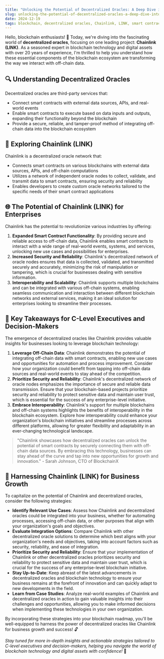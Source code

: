 ```yaml
---
title: "Unlocking the Potential of Decentralized Oracles: A Deep Dive into Chainlink (LINK)"
slug: unlocking-the-potential-of-decentralized-oracles-a-deep-dive-into-chainlink-link
date: 2024-12-19
tags: blockchain, decentralized oracles, Chainlink, LINK, smart contracts, off-chain data
---
```


Hello, blockchain enthusiasts! 🚀 Today, we're diving into the fascinating world of **decentralized oracles**, focusing on one leading project: **Chainlink (LINK)**. As a seasoned expert in blockchain technology and digital assets with over 20 years of experience, I'm thrilled to help you understand how these essential components of the blockchain ecosystem are transforming the way we interact with off-chain data.

## 🔍 Understanding Decentralized Oracles

Decentralized oracles are third-party services that:

- Connect smart contracts with external data sources, APIs, and real-world events
- Enable smart contracts to execute based on data inputs and outputs, expanding their functionality beyond the blockchain
- Provide a secure, reliable, and tamper-proof method of integrating off-chain data into the blockchain ecosystem

## 🔗 Exploring Chainlink (LINK)

Chainlink is a decentralized oracle network that:

- Connects smart contracts on various blockchains with external data sources, APIs, and off-chain computations
- Utilizes a network of independent oracle nodes to collect, validate, and transmit data to smart contracts, ensuring security and reliability
- Enables developers to create custom oracle networks tailored to the specific needs of their smart contract applications

## 🌐 The Potential of Chainlink (LINK) for Enterprises

Chainlink has the potential to revolutionize various industries by offering:

1. **Expanded Smart Contract Functionality**: By providing secure and reliable access to off-chain data, Chainlink enables smart contracts to interact with a wide range of real-world events, systems, and services, unlocking new use cases and possibilities for enterprises.
2. **Increased Security and Reliability**: Chainlink's decentralized network of oracle nodes ensures that data is collected, validated, and transmitted securely and accurately, minimizing the risk of manipulation or tampering, which is crucial for businesses dealing with sensitive information.
3. **Interoperability and Scalability**: Chainlink supports multiple blockchains and can be integrated with various off-chain systems, enabling seamless communication and interaction between different blockchain networks and external services, making it an ideal solution for enterprises looking to streamline their processes.

## 🔑 Key Takeaways for C-Level Executives and Decision-Makers

The emergence of decentralized oracles like Chainlink provides valuable insights for businesses looking to leverage blockchain technology:

1. **Leverage Off-Chain Data**: Chainlink demonstrates the potential of integrating off-chain data with smart contracts, enabling new use cases and opportunities for automation and process improvement. Consider how your organization could benefit from tapping into off-chain data sources and real-world events to stay ahead of the competition.
2. **Prioritize Security and Reliability**: Chainlink's decentralized network of oracle nodes emphasizes the importance of secure and reliable data transmission. Ensure that your blockchain-based projects prioritize security and reliability to protect sensitive data and maintain user trust, which is essential for the success of any enterprise-level initiative.
3. **Embrace Interoperability**: Chainlink's support for multiple blockchains and off-chain systems highlights the benefits of interoperability in the blockchain ecosystem. Explore how interoperability could enhance your organization's blockchain initiatives and streamline processes across different platforms, allowing for greater flexibility and adaptability in an ever-changing technological landscape.

> "Chainlink showcases how decentralized oracles can unlock the potential of smart contracts by securely connecting them with off-chain data sources. By embracing this technology, businesses can stay ahead of the curve and tap into new opportunities for growth and innovation." - Sarah Johnson, CTO of BlockchainX

## 🚀 Harnessing Chainlink (LINK) for Business Growth

To capitalize on the potential of Chainlink and decentralized oracles, consider the following strategies:

- **Identify Relevant Use Cases**: Assess how Chainlink and decentralized oracles could be integrated into your business, whether for automating processes, accessing off-chain data, or other purposes that align with your organization's goals and objectives.
- **Evaluate Integration Options**: Compare Chainlink with other decentralized oracle solutions to determine which best aligns with your organization's needs and objectives, taking into account factors such as security, reliability, and ease of integration.
- **Prioritize Security and Reliability**: Ensure that your implementation of Chainlink or other decentralized oracles prioritizes security and reliability to protect sensitive data and maintain user trust, which is crucial for the success of any enterprise-level blockchain initiative.
- **Stay Up-to-Date**: Keep abreast of the latest advancements in decentralized oracles and blockchain technology to ensure your business remains at the forefront of innovation and can quickly adapt to new developments in the field.
- **Learn from Case Studies**: Analyze real-world examples of Chainlink and decentralized oracles in action to gain valuable insights into their challenges and opportunities, allowing you to make informed decisions when implementing these technologies in your own organization.

By incorporating these strategies into your blockchain roadmap, you'll be well-equipped to harness the power of decentralized oracles like Chainlink for business growth and success! 🔓

*Stay tuned for more in-depth insights and actionable strategies tailored to C-level executives and decision-makers, helping you navigate the world of blockchain technology and digital assets with confidence!* 💪